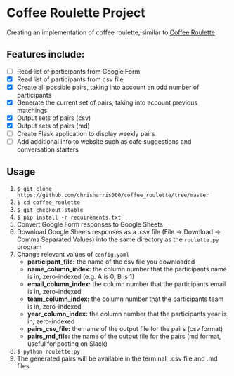 # Coffee Roulette Project
Creating an implementation of coffee roulette, similar to [Coffee Roulette](https://coffee-roulette.com/)

## Features include:
- [ ] ~~Read list of participants from Google Form~~
- [x] Read list of participants from csv file
- [x] Create all possible pairs, taking into account an odd number of participants
- [x] Generate the current set of pairs, taking into account previous matchings
- [x] Output sets of pairs (csv)
- [x] Output sets of pairs (md)
- [ ] Create Flask application to display weekly pairs
- [ ] Add additional info to website such as cafe suggestions and conversation starters

## Usage
1. `$ git clone https://github.com/chrisharris000/coffee_roulette/tree/master`
2. `$ cd coffee_roulette`
3. `$ git checkout stable`
4. `$ pip install -r requirements.txt`
5. Convert Google Form responses to Google Sheets
6. Download Google Sheets responses as a .csv file (File -> Download -> Comma Separated Values) into the same directory as the `roulette.py` program
7. Change relevant values of `config.yaml`
   - **participant_file:** the name of the csv file you downloaded
   - **name_column_index:** the column number that the participants name is in, zero-indexed (e.g. A is 0, B is 1)
   - **email_column_index:** the column number that the participants email is in, zero-indexed
   - **team_column_index:** the column number that the participants team is in, zero-indexed
   - **year_column_index:** the column number that the participants year is in, zero-indexed
   - **pairs_csv_file:** the name of the output file for the pairs (csv format)
   - **pairs_md_file:** the name of the output file for the pairs (md format, useful for posting on Slack)
8. `$ python roulette.py`
9. The generated pairs will be available in the terminal, .csv file and .md files
